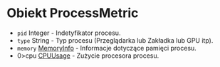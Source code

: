 # Obiekt ProcessMetric

* `pid` Integer - Indetyfikator procesu.
* `type` String - Typ procesu (Przeglądarka lub Zakładka lub GPU itp).
* `memory` [MemoryInfo](memory-info.md) - Informacje dotyczące pamięci procesu.
* 0>cpu</code> [CPUUsage](cpu-usage.md) - Zużycie procesora procesu.